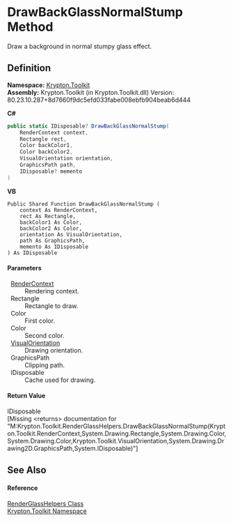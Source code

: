 # DrawBackGlassNormalStump Method


Draw a background in normal stumpy glass effect.



## Definition
**Namespace:** <a href="79d2eac2-21f4-54ff-7552-b20c33c30600.md">Krypton.Toolkit</a>  
**Assembly:** Krypton.Toolkit (in Krypton.Toolkit.dll) Version: 80.23.10.287+8d7660f9dc5efd033fabe008ebfb904beab6d444

**C#**
``` C#
public static IDisposable? DrawBackGlassNormalStump(
	RenderContext context,
	Rectangle rect,
	Color backColor1,
	Color backColor2,
	VisualOrientation orientation,
	GraphicsPath path,
	IDisposable? memento
)
```
**VB**
``` VB
Public Shared Function DrawBackGlassNormalStump ( 
	context As RenderContext,
	rect As Rectangle,
	backColor1 As Color,
	backColor2 As Color,
	orientation As VisualOrientation,
	path As GraphicsPath,
	memento As IDisposable
) As IDisposable
```



#### Parameters
<dl><dt>  <a href="ef60a5af-08ff-7a94-87f5-362a7e392cd4.md">RenderContext</a></dt><dd>Rendering context.</dd><dt>  Rectangle</dt><dd>Rectangle to draw.</dd><dt>  Color</dt><dd>First color.</dd><dt>  Color</dt><dd>Second color.</dd><dt>  <a href="d38051f8-c2cc-e81c-0029-02f7ad46f2fa.md">VisualOrientation</a></dt><dd>Drawing orientation.</dd><dt>  GraphicsPath</dt><dd>Clipping path.</dd><dt>  IDisposable</dt><dd>Cache used for drawing.</dd></dl>

#### Return Value
IDisposable  
\[Missing &lt;returns&gt; documentation for "M:Krypton.Toolkit.RenderGlassHelpers.DrawBackGlassNormalStump(Krypton.Toolkit.RenderContext,System.Drawing.Rectangle,System.Drawing.Color,System.Drawing.Color,Krypton.Toolkit.VisualOrientation,System.Drawing.Drawing2D.GraphicsPath,System.IDisposable)"\]

## See Also


#### Reference
<a href="5dd36462-c8ca-e41d-4392-c6e4e5729519.md">RenderGlassHelpers Class</a>  
<a href="79d2eac2-21f4-54ff-7552-b20c33c30600.md">Krypton.Toolkit Namespace</a>  
